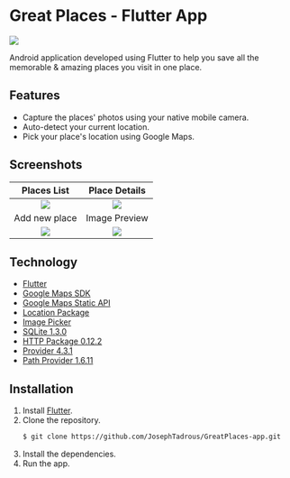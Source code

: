 # Great Places - Flutter App

![](https://img.shields.io/github/repo-size/JosephTadrous/GreatPlaces-app)

Android application developed using Flutter to help you save all the memorable & amazing places you visit in one place.

## Features


  - Capture the places' photos using your native mobile camera.
  - Auto-detect your current location.
  - Pick your place's location using Google Maps.

## Screenshots
Places List           |  Place Details
:-------------------------:|:-------------------------:
![](https://i.imgur.com/HovFu3z.jpg)|  ![](https://i.imgur.com/lZamuIA.jpghttps://i.imgur.com/HovFu3z.jpg) |
Add new place | Image Preview
![](https://i.imgur.com/IHlAIdW.jpg)  |    ![](https://i.imgur.com/zv4rGmr.jpg)        | 




## Technology


- [Flutter](https://flutter.dev/)
- [Google Maps SDK](https://developers.google.com/maps/documentation/android-sdk/overview)
- [Google Maps Static API](https://developers.google.com/maps/documentation/maps-static/overview)
- [Location Package](https://pub.dev/packages/location)
- [Image Picker](https://pub.dev/packages/image_picker)
- [SQLite 1.3.0](https://pub.dev/packages/sqflite)
- [HTTP Package 0.12.2](https://pub.dev/packages/http)
- [Provider 4.3.1](https://pub.dev/packages/provider)
- [Path Provider 1.6.11](https://pub.dev/packages/path_provider)


## Installation

1. Install [Flutter](https://flutter.dev/docs/get-started/install).
2. Clone the repository.
    ```bash
    $ git clone https://github.com/JosephTadrous/GreatPlaces-app.git
    ```
2. Install the dependencies.
3. Run the app.
